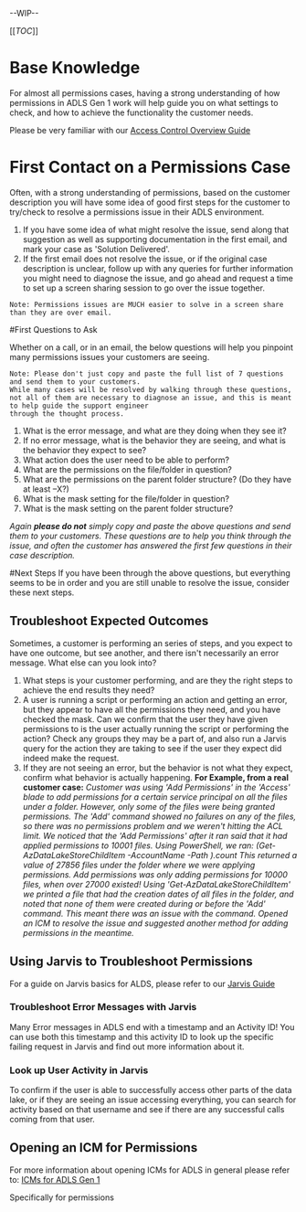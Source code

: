 --WIP--

[[_TOC_]]

# Base Knowledge

For almost all permissions cases, having a strong understanding of how permissions in ADLS Gen 1 work will help guide you on what settings to check, and how to achieve the functionality the customer needs.

Please be very familiar with our [Access Control Overview Guide](/Data-Movement-POD/Data-Lake-Store/Access-Control-Overview)

# First Contact on a Permissions Case

Often, with a strong understanding of permissions, based on the customer description you will have some idea of good first steps for the customer to try/check to resolve a permissions issue in their ADLS environment.

1. If you have some idea of what might resolve the issue, send along that suggestion as well as supporting documentation in the first email, and mark your case as 'Solution Delivered'.
2. If the first email does not resolve the issue, or if the original case description is unclear, follow up with any queries for further information you might need to diagnose the issue,  and go ahead and request a time to set up a screen sharing session to go over the issue together.

```
Note: Permissions issues are MUCH easier to solve in a screen share than they are over email.
```

#First Questions to Ask

Whether on a call, or in an email, the below questions will help you pinpoint many permissions issues your customers are seeing.

```
Note: Please don't just copy and paste the full list of 7 questions and send them to your customers.
While many cases will be resolved by walking through these questions,
not all of them are necessary to diagnose an issue, and this is meant to help guide the support engineer
through the thought process.
```

1. What is the error message, and what are they doing when they see it?
2. If no error message, what is the behavior they are seeing, and what is the behavior they expect to see?
3. What action does the user need to be able to perform?
4. What are the permissions on the file/folder in question?
5. What are the permissions on the parent folder structure? (Do they have at least –X?)
6. What is the mask setting for the file/folder in question?
7. What is the mask setting on the parent folder structure?

_Again **please do not** simply copy and paste the above questions and send them to your customers. These questions are to help you think through the issue, and often the customer has answered the first few questions in their case description._

#Next Steps
If you have been through the above questions, but everything seems to be in order and you are still unable to resolve the issue, consider these next steps.

## Troubleshoot Expected Outcomes
Sometimes, a customer is performing an series of steps, and you expect to have one outcome, but see another, and there isn't necessarily an error message. What else can you look into?

1. What steps is your customer performing, and are they the right steps to achieve the end results they need?
2. A user is running a script or performing an action and getting an error, but they appear to have all the permissions they need, and you have checked the mask. Can we confirm that the user they have given permissions to is the user actually running the script or performing the action? Check any groups they may be a part of, and also run a Jarvis query for the action they are taking to see if the user they expect did indeed make the request.
3. If they are not seeing an error, but the behavior is not what they expect, confirm what behavior is actually happening.
**For Example, from a real customer case:**
_Customer was using 'Add Permissions' in the 'Access' blade to add permissions for a certain service principal on all the files under a folder. However, only some of the files were being granted permissions. The 'Add' command showed no failures on any of the files, so there was no permissions problem and we weren't hitting the ACL limit.
We noticed that the 'Add Permissions' after it ran said that it had applied permissions to 10001 files.
Using PowerShell, we ran: (Get-AzDataLakeStoreChildItem -AccountName <account name> -Path <folderpath>).count
This returned a value of 27856 files under the folder where we were applying permissions.
Add permissions was only adding permissions for 10000 files, when over 27000 existed!
Using 'Get-AzDataLakeStoreChildItem' we printed a file that had the creation dates of all files in the folder, and noted that none of them were created during or before the 'Add' command. This meant there was an issue with the command. Opened an ICM to resolve the issue and suggested another method for adding permissions in the meantime._

## Using Jarvis to Troubleshoot Permissions

For a guide on Jarvis basics for ALDS, please refer to our [Jarvis Guide](/Data-Movement-POD/Data-Lake-Store/Jarvis-for-ADLS-Gen-1)

### Troubleshoot Error Messages with Jarvis
Many Error messages in ADLS end with a timestamp and an Activity ID! You can use both this timestamp and this activity ID to look up the specific failing request in Jarvis and find out more information about it.

### Look up User Activity in Jarvis
To confirm if the user is able to successfully access other parts of the data lake, or if they are seeing an issue accessing everything, you can search for activity based on that username and see if there are any successful calls coming from that user.

## Opening an ICM for Permissions
For more information about opening ICMs for ADLS in general please refer to: [ICMs for ADLS Gen 1](/Data-Movement-POD/Data-Lake-Store/ICMs-for-ADLS-Gen-1)

Specifically for permissions